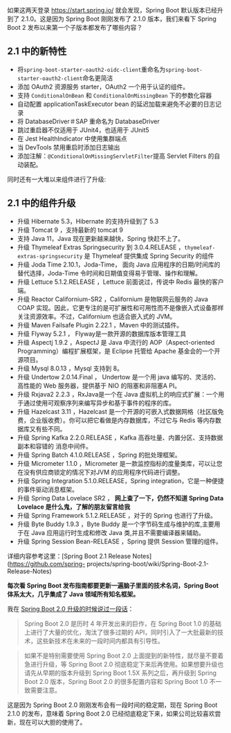 如果这两天登录 <https://start.spring.io/> 就会发现，Spring Boot 默认版本已经升到了 2.1.0。这是因为
Spring Boot 刚刚发布了 2.1.0 版本，我们来看下 Spring Boot 2 发布以来第一个子版本都发布了哪些内容？

## 2.1 中的新特性

  * 将`spring-boot-starter-oauth2-oidc-client`重命名为`spring-boot-starter-oauth2-client`命名更简洁
  * 添加 OAuth2 资源服务 starter，OAuth2 一个用于认证的组件。
  * 支持 `ConditionalOnBean` 和 `ConditionalOnMissingBean` 下的参数化容器
  * 自动配置 applicationTaskExecutor bean 的延迟加载来避免不必要的日志记录
  * 将 DatabaseDriver＃SAP 重命名为 DatabaseDriver
  * 跳过重启器不仅适用于 JUnit4，也适用于 JUnit5
  * 在 Jest HealthIndicator 中使用集群端点
  * 当 DevTools 禁用重启时添加日志输出
  * 添加注解：`@ConditionalOnMissingServletFilter`提高 Servlet Filters 的自动装配。

同时还有一大堆以来组件进行了升级:

## 2.1 中的组件升级

  * 升级 Hibernate 5.3，Hibernate 的支持升级到了 5.3
  * 升级 Tomcat 9 ，支持最新的 tomcat 9
  * 支持 Java 11，Java 现在更新越来越快，Spring 快赶不上了。
  * 升级 Thymeleaf Extras Springsecurity 到 3.0.4.RELEASE ，`thymeleaf-extras-springsecurity` 是 Thymeleaf 提供集成 Spring Security 的组件
  * 升级 Joda Time 2.10.1，Joda-Time， 面向 Java 应用程序的日期/时间库的替代选择，Joda-Time 令时间和日期值变得易于管理、操作和理解。
  * 升级 Lettuce 5.1.2.RELEASE ，Lettuce 前面说过，传说中 Redis 最快的客户端。
  * 升级 Reactor Californium-SR2 ，Californium 是物联网云服务的 Java COAP 实现。因此，它更专注的是可扩展性和可用性而不是像嵌入式设备那样关注资源效率。不过，Californium 也适合嵌入式的 JVM。
  * 升级 Maven Failsafe Plugin 2.22.1 ，Maven 中的测试插件。
  * 升级 Flyway 5.2.1 ， Flyway是一款开源的数据库版本管理工具
  * 升级 Aspectj 1.9.2 ，AspectJ 是 Java 中流行的 AOP（Aspect-oriented Programming）编程扩展框架，是 Eclipse 托管给 Apache 基金会的一个开源项目。
  * 升级 Mysql 8.0.13 ，Mysql 支持到 8。
  * 升级 Undertow 2.0.14.Final ， Undertow 是一个用 java 编写的、灵活的、高性能的 Web 服务器，提供基于 NIO 的阻塞和非阻塞A PI。
  * 升级 Rxjava2 2.2.3 ，RxJava是一个在 Java 虚拟机上的响应式扩展：一个用于通过使用可观察序列来编写异步和基于事件的程序的库。
  * 升级 Hazelcast 3.11 ，Hazelcast 是一个开源的可嵌入式数据网格（社区版免费，企业版收费）。你可以把它看做是内存数据库，不过它与 Redis 等内存数据库又有些不同。
  * 升级 Spring Kafka 2.2.0.RELEASE ，Kafka 高吞吐量、内置分区、支持数据副本和容错的 消息中间件。
  * 升级 Spring Batch 4.1.0.RELEASE ，Spring 的批处理框架。
  * 升级 Micrometer 1.1.0 ，Micrometer 是一款监控指标的度量类库，可以让您在没有供应商锁定的情况下对JVM 的应用程序代码进行调整。
  * 升级 Spring Integration 5.1.0.RELEASE，Spring integration，它是一种便捷的事件驱动消息框架。
  * 升级 Spring Data Lovelace SR2 ， **网上查了一下，仍然不知道 Spring Data Lovelace 是什么鬼，了解的朋友留言给我**
  * 升级 Spring Framework 5.1.2.RELEASE ，对于的 Spring 也进行了升级。
  * 升级 Byte Buddy 1.9.3 ，Byte Buddy 是一个字节码生成与维护的库,主要用于在 Java 应用运行时生成和修改 Java 类,并且不需要编译器来辅助。
  * 升级 Spring Session Bean-RELEASE ，Spring 提供 Session 管理的组件。

详细内容参考这里：[Spring Boot 2.1 Release Notes](https://github.com/spring-
projects/spring-boot/wiki/Spring-Boot-2.1-Release-Notes)

**每次看 Spring Boot 发布指南都要更新一遍脑子里面的技术名词，Spring Boot 体系太大，几乎集成了 Java 领域所有知名框架。**

我在 [Spring Boot 2.0
升级的时候说过一段话](https://gitbook.cn/gitchat/column/5b86228ce15aa17d68b5b55a/topic/5b968861780fdb5e97d3e157)：

> Spring Boot 2.0 是历时 4 年开发出来的巨作，在 Spring Boot 1.0 的基础上进行了大量的优化，淘汰了很多过期的
API，同时引入了一大批最新的技术，这些新技术在未来的一段时间内都具有引导性。

> 如果不是特别需要使用 Spring Boot 2.0 上面提到的新特性，就尽量不要着急进行升级，等 Spring Boot 2.0
彻底稳定下来后再使用。如果想要升级也请先从早期的版本升级到 Spring Boot 1.5X 系列之后，再升级到 Spring Boot 2.0
版本，Spring Boot 2.0 的很多配置内容和 Spring Boot 1.0 不一致需要注意。

这是因为 Spring Boot 2.0 刚刚发布会有一段时间的稳定期，现在 Spring Boot 2.1.0 的发布，意味着 Spring Boot
2.0 已经彻底稳定下来，如果公司比较喜欢尝新，现在可以大胆的使用了。

